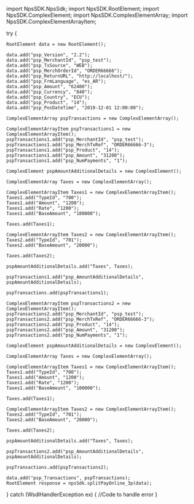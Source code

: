 import NpsSDK.NpsSdk;
import NpsSDK.RootElement;
import NpsSDK.ComplexElement;
import NpsSDK.ComplexElementArray;
import NpsSDK.ComplexElementArrayItem;

try {

    RootElement data = new RootElement();

    data.add("psp_Version", "2.2");
    data.add("psp_MerchantId", "psp_test");
    data.add("psp_TxSource", "WEB");
    data.add("psp_MerchOrderId", "ORDER66666");
    data.add("psp_ReturnURL", "http://localhost/");
    data.add("psp_FrmLanguage", "es_AR");
    data.add("psp_Amount", "62400");
    data.add("psp_Currency", "840");
    data.add("psp_Country", "ECU");
    data.add("psp_Product", "14");
    data.add("psp_PosDateTime", "2019-12-01 12:00:00");

    ComplexElementArray pspTransactions = new ComplexElementArray();

    ComplexElementArrayItem pspTransactions1 = new ComplexElementArrayItem();
    pspTransactions1.add("psp_MerchantId", "psp_test");
    pspTransactions1.add("psp_MerchTxRef", "ORDER66666-3");
    pspTransactions1.add("psp_Product", "14");
    pspTransactions1.add("psp_Amount", "31200");
    pspTransactions1.add("psp_NumPayments", "1");

    ComplexElement pspAmountAdditionalDetails = new ComplexElement();

    ComplexElementArray Taxes = new ComplexElementArray();

    ComplexElementArrayItem Taxes1 = new ComplexElementArrayItem();
    Taxes1.add("TypeId", "700");
    Taxes1.add("Amount", "1200");
    Taxes1.add("Rate", "1200");
    Taxes1.add("BaseAmount", "100000");

    Taxes.add(Taxes1);

    ComplexElementArrayItem Taxes2 = new ComplexElementArrayItem();
    Taxes2.add("TypeId", "701");
    Taxes2.add("BaseAmount", "20000");

    Taxes.add(Taxes2);

    pspAmountAdditionalDetails.add("Taxes", Taxes);

    pspTransactions1.add("psp_AmountAdditionalDetails", pspAmountAdditionalDetails);

    pspTransactions.add(pspTransactions1);

    ComplexElementArrayItem pspTransactions2 = new ComplexElementArrayItem();
    pspTransactions2.add("psp_MerchantId", "psp_test");
    pspTransactions2.add("psp_MerchTxRef", "ORDER66666-3");
    pspTransactions2.add("psp_Product", "14");
    pspTransactions2.add("psp_Amount", "31200");
    pspTransactions2.add("psp_NumPayments", "1");

    ComplexElement pspAmountAdditionalDetails = new ComplexElement();

    ComplexElementArray Taxes = new ComplexElementArray();

    ComplexElementArrayItem Taxes1 = new ComplexElementArrayItem();
    Taxes1.add("TypeId", "700");
    Taxes1.add("Amount", "1200");
    Taxes1.add("Rate", "1200");
    Taxes1.add("BaseAmount", "100000");

    Taxes.add(Taxes1);

    ComplexElementArrayItem Taxes2 = new ComplexElementArrayItem();
    Taxes2.add("TypeId", "701");
    Taxes2.add("BaseAmount", "20000");

    Taxes.add(Taxes2);

    pspAmountAdditionalDetails.add("Taxes", Taxes);

    pspTransactions2.add("psp_AmountAdditionalDetails", pspAmountAdditionalDetails);

    pspTransactions.add(pspTransactions2);

    data.add("psp_Transactions", pspTransactions);
    RootElement response = npsSdk.splitPayOnline_3p(data);

} catch (WsdlHandlerException ex) {
    //Code to handle error
}
